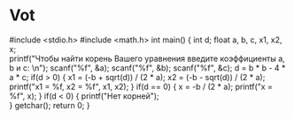 # Vot
#include <stdio.h>
#include <math.h>
int main()
{
	int d;
	float a, b, c, x1, x2, x;	
	printf("Чтобы найти корень Вашего уравнения введите коэффициенты a, b и c: \n");
	scanf("%f", &a); scanf("%f", &b); scanf("%f", &c);
	d = b * b - 4 * a * c;
    if(d > 0) {	x1 = (-b + sqrt(d)) / (2 * a);
	x2 = (-b - sqrt(d)) / (2 * a);
	printf("x1 = %f, x2 = %f", x1, x2);
	}
    if(d == 0) { x = -b / (2 * a);
	printf("x = %f", x);
	}
	if(d < 0) { printf("Нет корней");	
	}
getchar();
return 0;
}
